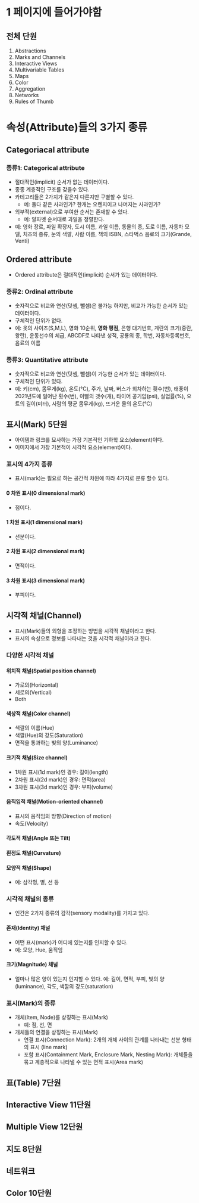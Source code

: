 # 1 페이지에 들어가야함

## 전체 단원
1.  Abstractions
1.  Marks and Channels
1.  Interactive Views
1.  Multivariable Tables
1.  Maps
1.  Color
1.  Aggregation
1.  Networks
1.  Rules of Thumb

# 속성(Attribute)들의 3가지 종류
## Categoriacal attribute
### 종류1: Categorical attribute
* 절대적인(implicit) 순서가 없는 데이터이다.
* 종종 계층적인 구조를 갖을수 있다.
* 카테고리들은 2가지가 같은지 다른지만 구별할 수 있다.
    * 예: 둘다 같은 사과인가? 한개는 오렌지이고 나머지는 사과인가?
* 외부적(external)으로 부여한 순서는 존재할 수 있다.
    * 예: 알파벳 순서대로 과일을 정렬한다.
* 예: 영화 장르, 파일 확장자, 도시 이름, 과일 이름, 동물의 종, 도로 이름, 자동차 모델, 치즈의 종류, 눈의 색깔, 사람 이름, 책의 ISBN, 스타벅스 음료의 크기(Grande, Venti)

## Ordered attribute
* Ordered attribute은 절대적인(implicit) 순서가 있는 데이터이다.
### 종류2: Ordinal attribute
* 숫자적으로 비교와 연산(덧셈, 뺄셈)은 불가능 하지만, 비교가 가능한 순서가 있는 데이터이다.
* 구체적인 단위가 없다.
* 예: 옷의 사이즈(S,M,L), 영화 10순위, **영화 평점**, 은행 대기번호, 계란의 크기(중란, 왕란), 운동선수의 체급, ABCDF로 나타낸 성적, 공룡의 종, 학번, 자동차등록번호, 음료의 이름

### 종류3: Quantitative attribute
* 숫자적으로 비교와 연산(덧셈, 뺄셈)이 가능한 순서가 있는 데이터이다.
* 구체적인 단위가 있다.
* 예: 키(cm), 몸무게(kg), 온도(°C), 주가, 날짜, 버스가 회차하는 횟수(번), 태풍이 2021년도에 일어난 횟수(번), 이빨의 갯수(개), 타이어 공기압(psi), 실업률(%), 요트의 길이(미터), 사람의 평균 몸무게(kg), 뜨거운 물의 온도(°C)

## 표시(Mark) 5단원
* 아이템과 링크를 묘사하는 가장 기본적인 기하학 요소(element)이다.
* 이미지에서 가장 기본적이 시각적 요소(element)이다.
### 표시의 4가지 종류
* 표시(mark)는 필요로 하는 공간적 차원에 따라 4가지로 분류 할수 있다.
#### 0 차원 표시(0 dimensional mark)
* 점이다.
#### 1 차원 표시(1 dimensional mark)
* 선분이다.
#### 2 차원 표시(2 dimensional mark)
* 면적이다.
#### 3 차원 표시(3 dimensional mark)
* 부피이다.

## 시각적 채널(Channel)
* 표시(Mark)들의 외형을 조정하는 방법을 시각적 채널이라고 한다.
* 표시의 속성으로 정보를 나타내는 것을 시각적 채널이라고 한다.
### 다양한 시각적 채널
#### 위치적 채널(Spatial position channel)
* 가로의(Horizontal)
* 세로의(Vertical)
* Both
#### 색상적 채널(Color channel)
* 색깔의 이름(Hue)
* 색깔(Hue)의 강도(Saturation)
* 면적을 통과하는 빛의 양(Luminance)
#### 크기적 채널(Size channel)
* 1차원 표시(1d mark)인 경우: 길이(length)
* 2차원 표시(2d mark)인 경우: 면적(area)
* 3차원 표시(3d mark)인 경우: 부피(volume)
#### 움직임적 채널(Motion-oriented channel)
* 표시의 움직임의 방향(Direction of motion)
* 속도(Velocity)
#### 각도적 채널(Angle 또는 Tilt)
#### 휜정도 채널(Curvature)
#### 모양적 채널(Shape)
* 예: 삼각형, 별, 선 등
### 시각적 채널의 종류
* 인간은 2가지 종류의 감각(sensory modality)를 가지고 있다.
#### 존재(Identity) 채널
* 어떤 표시(mark)가 어디에 있는지를 인지할 수 있다.
* 예: 모양, Hue, 움직임

#### 크기(Magnitude) 채널
* 얼마나 많은 양이 있는지 인지할 수 있다.
예: 길이, 면적, 부피, 빛의 양(luminance), 각도, 색깔의 강도(saturation)

### 표시(Mark)의 종류
* 개체(Item, Node)를 상징하는 표시(Mark)
    * 예: 점, 선, 면
* 개체들의 연결을 상징하는 표시(Mark)
    * 연결 표시(Connection Mark): 2개의 개체 사이의 관계를 나타내는 선분 형태의 표시 (line mark)
    * 포함 표시(Containment Mark, Enclosure Mark, Nesting Mark): 개체들을 묶고 계층적으로 나타낼 수 있는 면적 표시(Area mark)

## 표(Table) 7단원


## Interactive View 11단원




## Multiple View 12단원




## 지도 8단원



## 네트워크

## Color 10단원